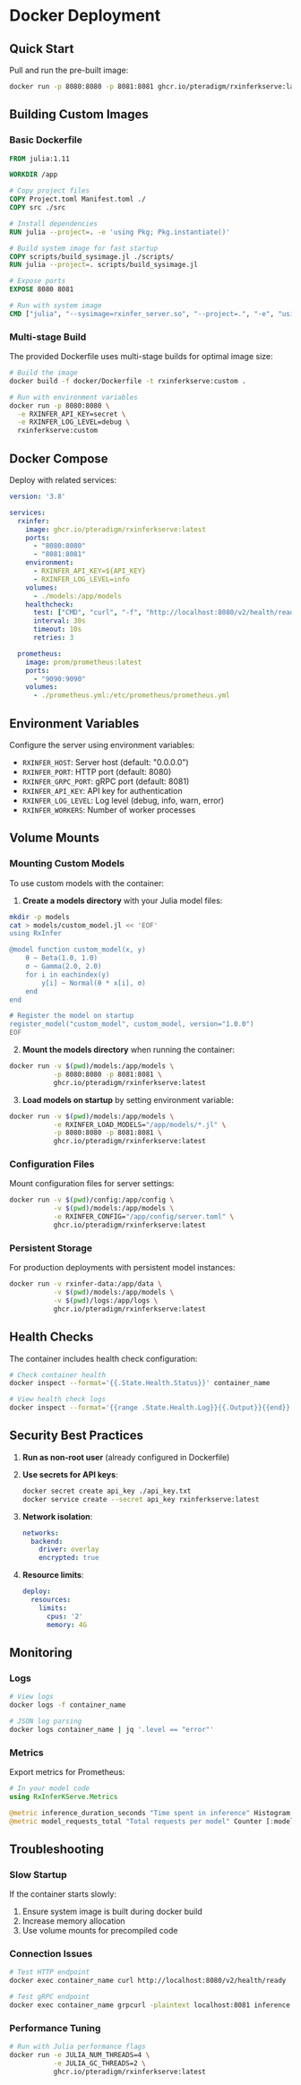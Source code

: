 # Docker Deployment

## Quick Start

Pull and run the pre-built image:

```bash
docker run -p 8080:8080 -p 8081:8081 ghcr.io/pteradigm/rxinferkserve:latest
```

## Building Custom Images

### Basic Dockerfile

```dockerfile
FROM julia:1.11

WORKDIR /app

# Copy project files
COPY Project.toml Manifest.toml ./
COPY src ./src

# Install dependencies
RUN julia --project=. -e 'using Pkg; Pkg.instantiate()'

# Build system image for fast startup
COPY scripts/build_sysimage.jl ./scripts/
RUN julia --project=. scripts/build_sysimage.jl

# Expose ports
EXPOSE 8080 8081

# Run with system image
CMD ["julia", "--sysimage=rxinfer_server.so", "--project=.", "-e", "using RxInferKServe; start_server(host=\"0.0.0.0\")"]
```

### Multi-stage Build

The provided Dockerfile uses multi-stage builds for optimal image size:

```bash
# Build the image
docker build -f docker/Dockerfile -t rxinferkserve:custom .

# Run with environment variables
docker run -p 8080:8080 \
  -e RXINFER_API_KEY=secret \
  -e RXINFER_LOG_LEVEL=debug \
  rxinferkserve:custom
```

## Docker Compose

Deploy with related services:

```yaml
version: '3.8'

services:
  rxinfer:
    image: ghcr.io/pteradigm/rxinferkserve:latest
    ports:
      - "8080:8080"
      - "8081:8081"
    environment:
      - RXINFER_API_KEY=${API_KEY}
      - RXINFER_LOG_LEVEL=info
    volumes:
      - ./models:/app/models
    healthcheck:
      test: ["CMD", "curl", "-f", "http://localhost:8080/v2/health/ready"]
      interval: 30s
      timeout: 10s
      retries: 3

  prometheus:
    image: prom/prometheus:latest
    ports:
      - "9090:9090"
    volumes:
      - ./prometheus.yml:/etc/prometheus/prometheus.yml
```

## Environment Variables

Configure the server using environment variables:

- `RXINFER_HOST`: Server host (default: "0.0.0.0")
- `RXINFER_PORT`: HTTP port (default: 8080)
- `RXINFER_GRPC_PORT`: gRPC port (default: 8081)
- `RXINFER_API_KEY`: API key for authentication
- `RXINFER_LOG_LEVEL`: Log level (debug, info, warn, error)
- `RXINFER_WORKERS`: Number of worker processes

## Volume Mounts

### Mounting Custom Models

To use custom models with the container:

1. **Create a models directory** with your Julia model files:
```bash
mkdir -p models
cat > models/custom_model.jl << 'EOF'
using RxInfer

@model function custom_model(x, y)
    θ ~ Beta(1.0, 1.0)
    σ ~ Gamma(2.0, 2.0)
    for i in eachindex(y)
        y[i] ~ Normal(θ * x[i], σ)
    end
end

# Register the model on startup
register_model("custom_model", custom_model, version="1.0.0")
EOF
```

2. **Mount the models directory** when running the container:
```bash
docker run -v $(pwd)/models:/app/models \
           -p 8080:8080 -p 8081:8081 \
           ghcr.io/pteradigm/rxinferkserve:latest
```

3. **Load models on startup** by setting environment variable:
```bash
docker run -v $(pwd)/models:/app/models \
           -e RXINFER_LOAD_MODELS="/app/models/*.jl" \
           -p 8080:8080 -p 8081:8081 \
           ghcr.io/pteradigm/rxinferkserve:latest
```

### Configuration Files

Mount configuration files for server settings:

```bash
docker run -v $(pwd)/config:/app/config \
           -v $(pwd)/models:/app/models \
           -e RXINFER_CONFIG="/app/config/server.toml" \
           ghcr.io/pteradigm/rxinferkserve:latest
```

### Persistent Storage

For production deployments with persistent model instances:

```bash
docker run -v rxinfer-data:/app/data \
           -v $(pwd)/models:/app/models \
           -v $(pwd)/logs:/app/logs \
           ghcr.io/pteradigm/rxinferkserve:latest
```

## Health Checks

The container includes health check configuration:

```bash
# Check container health
docker inspect --format='{{.State.Health.Status}}' container_name

# View health check logs
docker inspect --format='{{range .State.Health.Log}}{{.Output}}{{end}}' container_name
```

## Security Best Practices

1. **Run as non-root user** (already configured in Dockerfile)
2. **Use secrets for API keys**:
   ```bash
   docker secret create api_key ./api_key.txt
   docker service create --secret api_key rxinferkserve:latest
   ```

3. **Network isolation**:
   ```yaml
   networks:
     backend:
       driver: overlay
       encrypted: true
   ```

4. **Resource limits**:
   ```yaml
   deploy:
     resources:
       limits:
         cpus: '2'
         memory: 4G
   ```

## Monitoring

### Logs

```bash
# View logs
docker logs -f container_name

# JSON log parsing
docker logs container_name | jq '.level == "error"'
```

### Metrics

Export metrics for Prometheus:

```julia
# In your model code
using RxInferKServe.Metrics

@metric inference_duration_seconds "Time spent in inference" Histogram
@metric model_requests_total "Total requests per model" Counter [:model]
```

## Troubleshooting

### Slow Startup

If the container starts slowly:
1. Ensure system image is built during docker build
2. Increase memory allocation
3. Use volume mounts for precompiled code

### Connection Issues

```bash
# Test HTTP endpoint
docker exec container_name curl http://localhost:8080/v2/health/ready

# Test gRPC endpoint
docker exec container_name grpcurl -plaintext localhost:8081 inference.GRPCInferenceService/ServerReady
```

### Performance Tuning

```bash
# Run with Julia performance flags
docker run -e JULIA_NUM_THREADS=4 \
           -e JULIA_GC_THREADS=2 \
           ghcr.io/pteradigm/rxinferkserve:latest
```